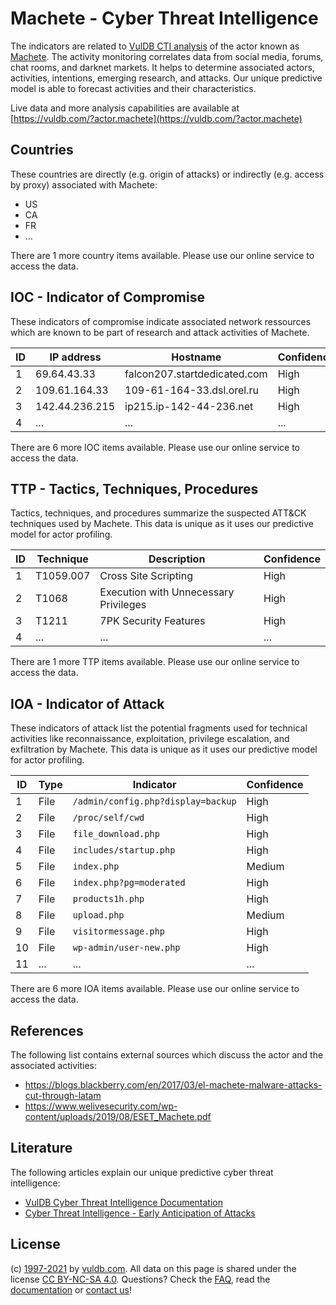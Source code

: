 # Machete - Cyber Threat Intelligence

The indicators are related to [VulDB CTI analysis](https://vuldb.com/?doc.cti) of the actor known as [Machete](https://vuldb.com/?actor.machete). The activity monitoring correlates data from social media, forums, chat rooms, and darknet markets. It helps to determine associated actors, activities, intentions, emerging research, and attacks. Our unique predictive model is able to forecast activities and their characteristics.

Live data and more analysis capabilities are available at [https://vuldb.com/?actor.machete](https://vuldb.com/?actor.machete)

## Countries

These countries are directly (e.g. origin of attacks) or indirectly (e.g. access by proxy) associated with Machete:

* US
* CA
* FR
* ...

There are 1 more country items available. Please use our online service to access the data.

## IOC - Indicator of Compromise

These indicators of compromise indicate associated network ressources which are known to be part of research and attack activities of Machete.

ID | IP address | Hostname | Confidence
-- | ---------- | -------- | ----------
1 | 69.64.43.33 | falcon207.startdedicated.com | High
2 | 109.61.164.33 | 109-61-164-33.dsl.orel.ru | High
3 | 142.44.236.215 | ip215.ip-142-44-236.net | High
4 | ... | ... | ...

There are 6 more IOC items available. Please use our online service to access the data.

## TTP - Tactics, Techniques, Procedures

Tactics, techniques, and procedures summarize the suspected ATT&CK techniques used by Machete. This data is unique as it uses our predictive model for actor profiling.

ID | Technique | Description | Confidence
-- | --------- | ----------- | ----------
1 | T1059.007 | Cross Site Scripting | High
2 | T1068 | Execution with Unnecessary Privileges | High
3 | T1211 | 7PK Security Features | High
4 | ... | ... | ...

There are 1 more TTP items available. Please use our online service to access the data.

## IOA - Indicator of Attack

These indicators of attack list the potential fragments used for technical activities like reconnaissance, exploitation, privilege escalation, and exfiltration by Machete. This data is unique as it uses our predictive model for actor profiling.

ID | Type | Indicator | Confidence
-- | ---- | --------- | ----------
1 | File | `/admin/config.php?display=backup` | High
2 | File | `/proc/self/cwd` | High
3 | File | `file_download.php` | High
4 | File | `includes/startup.php` | High
5 | File | `index.php` | Medium
6 | File | `index.php?pg=moderated` | High
7 | File | `products1h.php` | High
8 | File | `upload.php` | Medium
9 | File | `visitormessage.php` | High
10 | File | `wp-admin/user-new.php` | High
11 | ... | ... | ...

There are 6 more IOA items available. Please use our online service to access the data.

## References

The following list contains external sources which discuss the actor and the associated activities:

* https://blogs.blackberry.com/en/2017/03/el-machete-malware-attacks-cut-through-latam
* https://www.welivesecurity.com/wp-content/uploads/2019/08/ESET_Machete.pdf

## Literature

The following articles explain our unique predictive cyber threat intelligence:

* [VulDB Cyber Threat Intelligence Documentation](https://vuldb.com/?doc.cti)
* [Cyber Threat Intelligence - Early Anticipation of Attacks](https://www.scip.ch/en/?labs.20201022)

## License

(c) [1997-2021](https://vuldb.com/?doc.changelog) by [vuldb.com](https://vuldb.com/?doc.about). All data on this page is shared under the license [CC BY-NC-SA 4.0](https://creativecommons.org/licenses/by-nc-sa/4.0/). Questions? Check the [FAQ](https://vuldb.com/?doc.faq), read the [documentation](https://vuldb.com/?doc) or [contact us](https://vuldb.com/?contact)!
